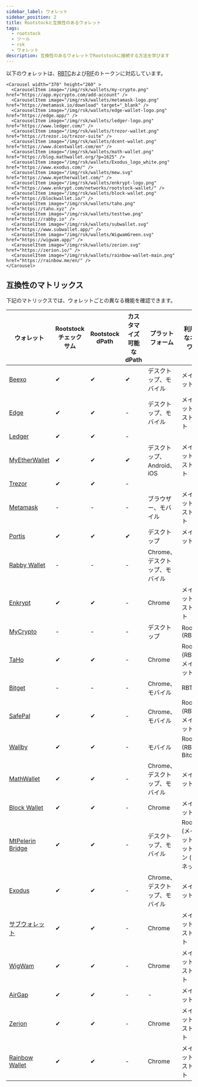 ```yaml
---
sidebar_label: ウォレット
sidebar_position: 2
title: Rootstockと互換性のあるウォレット
tags:
  - rootstock
  - ツール
  - rsk
  - ウォレット
description: 互換性のあるウォレットでRootstockに接続する方法を学びます
---
```


以下のウォレットは、[RBTC](/concepts/rbtc/)および[RIF](/concepts/rif-suite/token)のトークンに対応しています。

```mdx-code-block
<Carousel width="370" height="260" >
  <CarouselItem image="/img/rsk/wallets/my-crypto.png" href="https://app.mycrypto.com/add-account" />
  <CarouselItem image="/img/rsk/wallets/metamask-logo.png" href="https://metamask.io/download" target="_blank" />
  <CarouselItem image="/img/rsk/wallets/edge-wallet-logo.png" href="https://edge.app/" />
  <CarouselItem image="/img/rsk/wallets/ledger-logo.png" href="https://www.ledger.com/" />
  <CarouselItem image="/img/rsk/wallets/trezor-wallet.png" href="https://trezor.io/trezor-suite" />
  <CarouselItem image="/img/rsk/wallets/dcent-wallet.png" href="https://www.dcentwallet.com/en" />
  <CarouselItem image="/img/rsk/wallets/math-wallet.png" href="https://blog.mathwallet.org/?p=1625" />
  <CarouselItem image="/img/rsk/wallets/Exodus_logo_white.png" href="https://www.exodus.com/" />
  <CarouselItem image="/img/rsk/wallets/mew.svg" href="https://www.myetherwallet.com/" />
  <CarouselItem image="/img/rsk/wallets/enkrypt-logo.png" href="https://www.enkrypt.com/networks/rootstock-wallet/" />
  <CarouselItem image="/img/rsk/wallets/block-wallet.png" href="https://blockwallet.io/" />
  <CarouselItem image="/img/rsk/wallets/taho.png" href="https://taho.xyz" />
  <CarouselItem image="/img/rsk/wallets/testtwo.png" href="https://rabby.io" />
  <CarouselItem image="/img/rsk/wallets/subwallet.svg" href="https://www.subwallet.app/" />
  <CarouselItem image="/img/rsk/wallets/WigwamGreen.svg" href="https://wigwam.app/" />
  <CarouselItem image="/img/rsk/wallets/zerion.svg" href="https://zerion.io/" />
  <CarouselItem image="/img/rsk/wallets/rainbow-wallet-main.png" href="https://rainbow.me/en/" />
</Carousel>

```

## 互換性のマトリックス

下記のマトリックスでは、ウォレットごとの異なる機能を確認できます。

| ウォレット                                                         | Rootstockチェックサム | Rootstock dPath | カスタマイズ可能なdPath | プラットフォーム           | 利用可能なネットワーク                                                               |
| ------------------------------------------------------------- | --------------- | --------------- | -------------- | ------------------ | ------------------------------------------------------------------------- |
| [Beexo](https://beexo.com)                                    | ✔               | ✔               | ✔              | デスクトップ、モバイル        | メインネット                                                                    |
| [Edge](https://edge.app/)                                     | ✔               | ✔               | -              | デスクトップ、モバイル        | メインネット・テストネット                                                             |
| [Ledger](https://www.ledger.com/)                             | ✔               | ✔               | -              |                    |                                                                           |
| [MyEtherWallet](https://www.myetherwallet.com/)               | ✔               | ✔               | ✔              | デスクトップ、Android、iOS | メインネット・テストネット                                                             |
| [Trezor](https://trezor.io/trezor-suite)                      | ✔               | ✔               | -              |                    |                                                                           |
| [Metamask](/dev-tools/wallets/metamask)                       | -               | -               | -              | ブラウザー、モバイル         | メインネット・テストネット                                                             |
| [Portis](https://www.portis.io/)                              | ✔               | ✔               | ✔              | デスクトップ             | メインネット                                                                    |
| [Rabby Wallet](https://rabby.io)                              | -               | -               | -              | Chrome、デスクトップ、モバイル |                                                                           |
| [Enkrypt](https://www.enkrypt.com/networks/rootstock-wallet/) | ✔               | ✔               | -              | Chrome             | メインネット・テストネット                                                             |
| [MyCrypto](https://mycrypto.com/)                             | -               | -               | -              | デスクトップ             | Rootstock (RBTC)                                       |
| [TaHo](https://taho.xyz)                                      | ✔               | ✔               | -              | Chrome             | Rootstock (RBTC)、メインネット                                |
| [Bitget](https://web3.bitget.com/en/)                         | -               | -               | -              | Chrome、モバイル        | RBTC                                                                      |
| [SafePal](https://www.safepal.com/en/extension)               | ✔               | ✔               | -              | Chrome、モバイル        | Rootstock (RBTC)、メインネット                                |
| [Wallby](https://wallby.app/)                                 | ✔               | ✔               | -              | モバイル               | Rootstock (RBTC)、Bitcoin                               |
| [MathWallet](https://blog.mathwallet.org/?p=1625)             | ✔               | ✔               | -              | Chrome、デスクトップ、モバイル | メインネット                                                                    |
| [Block Wallet](https://blockwallet.io/)                       | ✔               | ✔               | -              | Chrome             | メインネット                                                                    |
| [MtPelerin Bridge](https://www.mtpelerin.com/bridge-wallet)   | ✔               | ✔               | -              | デスクトップ、モバイル        | Rootstock (メインネット)・ ビットコイン (テストネット) |
| [Exodus](https://www.exodus.com/)                             | ✔               | ✔               | -              | Chrome、デスクトップ、モバイル | メインネット                                                                    |
| [サブウォレット](https://www.subwallet.app/)                         | ✔               | ✔               | -              | Chrome             | メインネット・テストネット                                                             |
| [WigWam](https://wigwam.app/)                                 | ✔               | ✔               | -              | Chrome             | メインネット・テストネット                                                             |
| [AirGap](https://airgap.it/)                                  | ✔               | ✔               | -              | -                  | メインネット                                                                    |
| [Zerion](https://zerion.io/)                                  | ✔               | ✔               | -              | Chrome             | メインネット・テストネット                                                             |
| [Rainbow Wallet](https://rainbow.me/en/)                      | ✔               | ✔               | -              | Chrome             | メインネット・テストネット                                                             |





